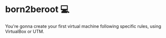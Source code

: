 # born2beroot 💻
You're gonna create your first virtual machine following specific rules, using VirtualBox or UTM.
